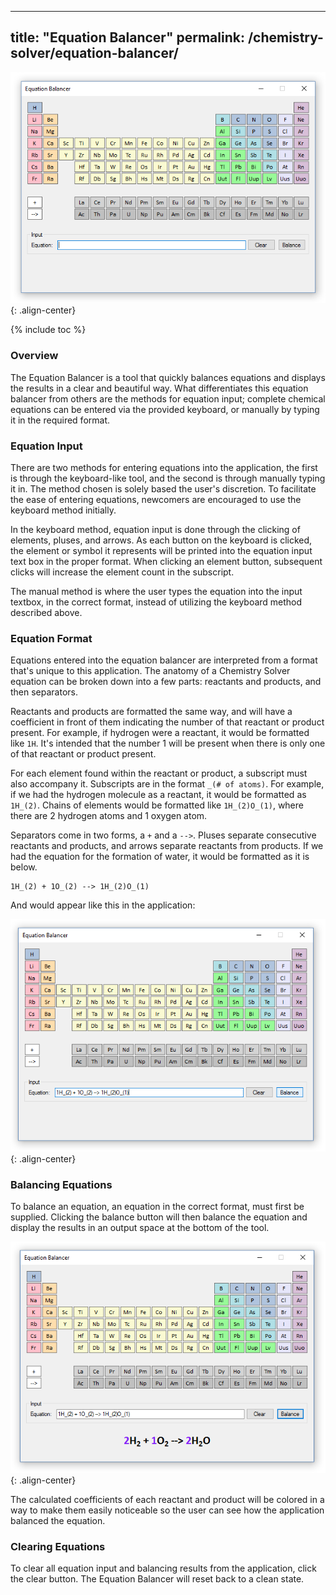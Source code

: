 
---
title: "Equation Balancer"
permalink: /chemistry-solver/equation-balancer/
---
![Equation Balancer](/images/portfolio/chemistry-solver/equation-balancer.png){: .align-center}

{% include toc %}

### Overview
The Equation Balancer is a tool that quickly balances equations and displays the results in a clear and beautiful way. What differentiates this equation balancer from others are the methods for equation input; complete chemical equations can be entered via the provided keyboard, or manually by typing it in the required format.

### Equation Input
There are two methods for entering equations into the application, the first is through the keyboard-like tool, and the second is through manually typing it in. The method chosen is solely based the user's discretion. To facilitate the ease of entering equations, newcomers are encouraged to use the keyboard method initially.

In the keyboard method, equation input is done through the clicking of elements, pluses, and arrows. As each button on the keyboard is clicked, the element or symbol it represents will be printed into the equation input text box in the proper format. When clicking an element button, subsequent clicks will increase the element count in the subscript.

The manual method is where the user types the equation into the input textbox, in the correct format, instead of utilizing the keyboard method described above.

### Equation Format
Equations entered into the equation balancer are interpreted from a format that's unique to this application. The anatomy of a Chemistry Solver equation can be broken down into a few parts: reactants and products, and then separators.

Reactants and products are formatted the same way, and will have a coefficient in front of them indicating the number of that reactant or product present. For example, if hydrogen were a reactant, it would be formatted like ```1H```. It's intended that the number 1 will be present when there is only one of that reactant or product present.

For each element found within the reactant or product, a subscript must also accompany it. Subscripts are in the format ```_(# of atoms)```. For example, if we had the hydrogen molecule as a reactant, it would be formatted as ```1H_(2)```. Chains of elements would be formatted like ```1H_(2)O_(1)```, where there are 2 hydrogen atoms and 1 oxygen atom.

Separators come in two forms, a ```+``` and a ```-->```. Pluses separate consecutive reactants and products, and arrows separate reactants from products. If we had the equation for the formation of water, it would be formatted as it is below.

```
1H_(2) + 1O_(2) --> 1H_(2)O_(1)
```
And would appear like this in the application:

![Equation Input](/images/portfolio/chemistry-solver/equation-balancer-input.png){: .align-center}

### Balancing Equations
To balance an equation, an equation in the correct format, must first be supplied. Clicking the balance button will then balance the equation and display the results in an output space at the bottom of the tool.

![Equation Input](/images/portfolio/chemistry-solver/equation-balancer-balanced.png){: .align-center}

The calculated coefficients of each reactant and product will be colored in a way to make them easily noticeable so the user can see how the application balanced the equation.

### Clearing Equations
To clear all equation input and balancing results from the application, click the clear button. The Equation Balancer will reset back to a clean state.


